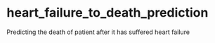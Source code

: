 # heart_failure_to_death_prediction
 Predicting the death of patient after it has suffered heart failure
